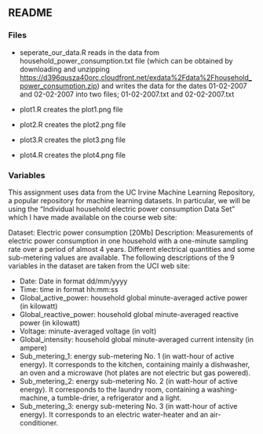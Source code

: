 
## README

### Files

* seperate_our_data.R reads in the data from household_power_consumption.txt file (which can be obtained by downloading and unzipping https://d396qusza40orc.cloudfront.net/exdata%2Fdata%2Fhousehold_power_consumption.zip) 
and writes the data for the dates 01-02-2007 and 02-02-2007 into two files; 01-02-2007.txt
 and 02-02-2007.txt

* plot1.R creates the plot1.png file
* plot2.R creates the plot2.png file
* plot3.R creates the plot3.png file
* plot4.R creates the plot4.png file


### Variables

This assignment uses data from the UC Irvine Machine Learning Repository, a popular repository for machine learning datasets. In particular, we will be using the “Individual household electric power consumption Data Set” which I have made available on the course web site:

Dataset: Electric power consumption [20Mb]
Description: Measurements of electric power consumption in one household with a one-minute sampling rate over a period of almost 4 years. Different electrical quantities and some sub-metering values are available.
The following descriptions of the 9 variables in the dataset are taken from the UCI web site:

* Date: Date in format dd/mm/yyyy
* Time: time in format hh:mm:ss
* Global_active_power: household global minute-averaged active power (in kilowatt)
* Global_reactive_power: household global minute-averaged reactive power (in kilowatt)
* Voltage: minute-averaged voltage (in volt)
* Global_intensity: household global minute-averaged current intensity (in ampere)
* Sub_metering_1: energy sub-metering No. 1 (in watt-hour of active energy). It corresponds to the kitchen, containing mainly a dishwasher, an oven and a microwave (hot plates are not electric but gas powered).
* Sub_metering_2: energy sub-metering No. 2 (in watt-hour of active energy). It corresponds to the laundry room, containing a washing-machine, a tumble-drier, a refrigerator and a light.
* Sub_metering_3: energy sub-metering No. 3 (in watt-hour of active energy). It corresponds to an electric water-heater and an air-conditioner.

